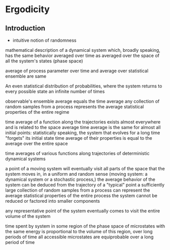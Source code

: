 # Ergodicity



## Introduction

- intuitive notion of randomness

mathematical description of a dynamical system which, broadly speaking, has the same behavior averaged over time as averaged over the space of all the system's states (phase space)

average of process parameter over time and average over statistical ensemble are same

An even statistical distribution of probabilities, where the system returns to every possible state an infinite number of times

observable's ensemble average equals the time average
any collection of random samples from a process represents the average statistical properties of the entire regime

time average of a function along the trajectories exists almost everywhere and is related to the space average
time average is the same for almost all initial points: statistically speaking, the system that evolves for a long time "forgets" its initial state
time average of their properties is equal to the average over the entire space

time averages of various functions along trajectories of deterministic dynamical systems

a point of a moving system will eventually visit all parts of the space that the system moves in, in a uniform and random sense
  (moving system: a dynamical system or a stochastic process,)
the average behavior of the system can be deduced from the trajectory of a "typical" point
a sufficiently large collection of random samples from a process can represent the average statistical properties of the entire process
the system cannot be reduced or factored into smaller components

any representative point of the system eventually comes to visit the entire volume of the system

time spent by system in some region of the phase space of microstates with the same energy is proportional to the volume of this region, over long periods of time
all accessible microstates are equiprobable over a long period of time
